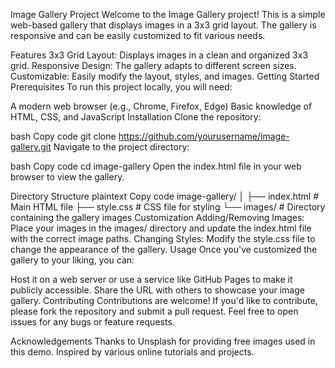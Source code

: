 Image Gallery Project
Welcome to the Image Gallery project! This is a simple web-based gallery that displays images in a 3x3 grid layout. The gallery is responsive and can be easily customized to fit various needs.

Features
3x3 Grid Layout: Displays images in a clean and organized 3x3 grid.
Responsive Design: The gallery adapts to different screen sizes.
Customizable: Easily modify the layout, styles, and images.
Getting Started
Prerequisites
To run this project locally, you will need:

A modern web browser (e.g., Chrome, Firefox, Edge)
Basic knowledge of HTML, CSS, and JavaScript
Installation
Clone the repository:

bash
Copy code
git clone https://github.com/yourusername/image-gallery.git
Navigate to the project directory:

bash
Copy code
cd image-gallery
Open the index.html file in your web browser to view the gallery.

Directory Structure
plaintext
Copy code
image-gallery/
│
├── index.html       # Main HTML file
├── style.css        # CSS file for styling
└── images/          # Directory containing the gallery images
Customization
Adding/Removing Images: Place your images in the images/ directory and update the index.html file with the correct image paths.
Changing Styles: Modify the style.css file to change the appearance of the gallery.
Usage
Once you've customized the gallery to your liking, you can:

Host it on a web server or use a service like GitHub Pages to make it publicly accessible.
Share the URL with others to showcase your image gallery.
Contributing
Contributions are welcome! If you'd like to contribute, please fork the repository and submit a pull request. Feel free to open issues for any bugs or feature requests.

Acknowledgements
Thanks to Unsplash for providing free images used in this demo.
Inspired by various online tutorials and projects.

